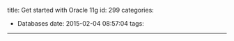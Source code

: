 title: Get started with Oracle 11g
id: 299
categories:
  - Databases
date: 2015-02-04 08:57:04
tags:
---
